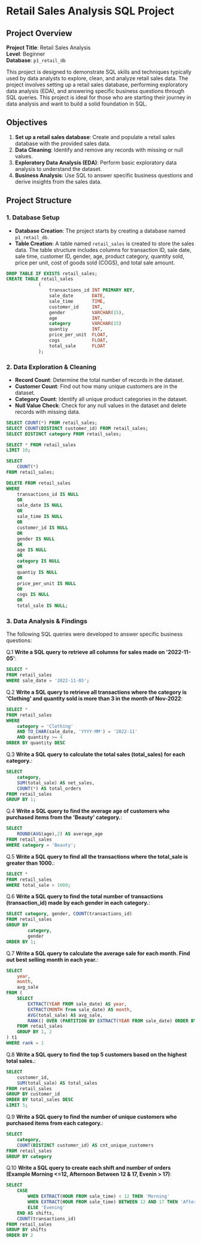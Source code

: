 # Retail Sales Analysis SQL Project

## Project Overview

**Project Title**: Retail Sales Analysis  
**Level**: Beginner  
**Database**: `p1_retail_db`

This project is designed to demonstrate SQL skills and techniques typically used by data analysts to explore, clean, and analyze retail sales data. The project involves setting up a retail sales database, performing exploratory data analysis (EDA), and answering specific business questions through SQL queries. This project is ideal for those who are starting their journey in data analysis and want to build a solid foundation in SQL.

## Objectives

1. **Set up a retail sales database**: Create and populate a retail sales database with the provided sales data.
2. **Data Cleaning**: Identify and remove any records with missing or null values.
3. **Exploratory Data Analysis (EDA)**: Perform basic exploratory data analysis to understand the dataset.
4. **Business Analysis**: Use SQL to answer specific business questions and derive insights from the sales data.

## Project Structure

### 1. Database Setup

- **Database Creation**: The project starts by creating a database named `p1_retail_db`.
- **Table Creation**: A table named `retail_sales` is created to store the sales data. The table structure includes columns for transaction ID, sale date, sale time, customer ID, gender, age, product category, quantity sold, price per unit, cost of goods sold (COGS), and total sale amount.

```sql
DROP TABLE IF EXISTS retail_sales;
CREATE TABLE retail_sales
			(
				transactions_id	INT PRIMARY KEY,
				sale_date		DATE,
				sale_time		TIME,
				customer_id		INT,
				gender			VARCHAR(15),
				age				INT,
				category		VARCHAR(15)
				quantiy			INT,
				price_per_unit	FLOAT,
				cogs			FLOAT,
				total_sale		FLOAT
			);
```

### 2. Data Exploration & Cleaning

- **Record Count**: Determine the total number of records in the dataset.
- **Customer Count**: Find out how many unique customers are in the dataset.
- **Category Count**: Identify all unique product categories in the dataset.
- **Null Value Check**: Check for any null values in the dataset and delete records with missing data.

```sql
SELECT COUNT(*) FROM retail_sales;
SELECT COUNT(DISTINCT customer_id) FROM retail_sales;
SELECT DISTINCT category FROM retail_sales;

SELECT * FROM retail_sales
LIMIT 10;

SELECT 
	COUNT(*) 
FROM retail_sales;

DELETE FROM retail_sales
WHERE 
	transactions_id IS NULL
	OR
	sale_date IS NULL
	OR
	sale_time IS NULL
	OR		
	customer_id IS NULL
	OR		
	gender IS NULL
	OR
	age IS NULL
	OR
	category IS NULL
	OR
	quantiy IS NULL
	OR
	price_per_unit IS NULL
	OR
	cogs IS NULL
	OR
	total_sale IS NULL;
```

### 3. Data Analysis & Findings

The following SQL queries were developed to answer specific business questions:

Q.1 **Write a SQL query to retrieve all columns for sales made on '2022-11-05'**:
```sql
SELECT *
FROM retail_sales
WHERE sale_date = '2022-11-05';
```

Q.2 **Write a SQL query to retrieve all transactions where the category is 'Clothing' and quantity sold is more than 3 in the month of Nov-2022**:
```sql
SELECT *
FROM retail_sales
WHERE 
	category = 'Clothing' 
	AND TO_CHAR(sale_date, 'YYYY-MM') = '2022-11'
	AND quantity >= 4
ORDER BY quantity DESC
```

Q.3 **Write a SQL query to calculate the total sales (total_sales) for each category.**:
```sql
SELECT 
	category, 
	SUM(total_sale) AS net_sales,
	COUNT(*) AS total_orders
FROM retail_sales
GROUP BY 1;
```

Q.4 **Write a SQL query to find the average age of customers who purchased items from the 'Beauty' category.**:
```sql
SELECT 
	ROUND(AVG(age),2) AS average_age
FROM retail_sales
WHERE category = 'Beauty';

```

Q.5 **Write a SQL query to find all the transactions where the total_sale is greater than 1000.**:
```sql
SELECT *
FROM retail_sales
WHERE total_sale > 1000;
```

Q.6 **Write a SQL query to find the total number of transactions (transaction_id) made by each gender in each category.**:
```sql
SELECT category, gender, COUNT(transactions_id)
FROM retail_sales
GROUP BY 
		category,
		gender
ORDER BY 1;
```

Q.7 **Write a SQL query to calculate the average sale for each month. Find out best selling month in each year.**:
```sql
SELECT 
	year,
	month,
	avg_sale
FROM (
	SELECT 
		EXTRACT(YEAR FROM sale_date) AS year,
		EXTRACT(MONTH from sale_date) AS month,
		AVG(total_sale) AS avg_sale,
		RANK() OVER (PARTITION BY EXTRACT(YEAR FROM sale_date) ORDER BY AVG(total_sale) DESC) AS rank
	FROM retail_sales
	GROUP BY 1, 2
) t1
WHERE rank = 1
```

Q.8 **Write a SQL query to find the top 5 customers based on the highest total sales.**:
```sql
SELECT 
	customer_id,
	SUM(total_sale) AS total_sales
FROM retail_sales
GROUP BY customer_id
ORDER BY total_sales DESC
LIMIT 5;
```

Q.9 **Write a SQL query to find the number of unique customers who purchased items from each category.**:
```sql
SELECT 
	category,
	COUNT(DISTINCT customer_id) AS cnt_unique_customers
FROM retail_sales
GROUP BY category
```

Q.10 **Write a SQL query to create each shift and number of orders (Example Morning <=12, Afternoon Between 12 & 17, Evenin > 17)**:
```sql
SELECT 
	CASE 
		WHEN EXTRACT(HOUR FROM sale_time) < 12 THEN 'Morning'
		WHEN EXTRACT(HOUR FROM sale_time) BETWEEN 12 AND 17 THEN 'Afternoon'
		ELSE 'Evening'
	END AS shifts,
	COUNT(transactions_id)
FROM retail_sales
GROUP BY shifts
ORDER BY 2
```

